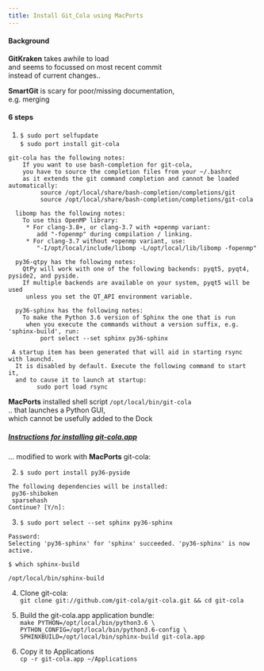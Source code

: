 ```yaml
---
title: Install Git_Cola using MacPorts
---
```


#### Background
**GitKraken** takes awhile to load  
 and seems to focussed on most recent commit  
 instead of current changes..  

**SmartGit** is scary for poor/missing documentation,  
e.g. merging  

#### 6 steps
1. `$ sudo port selfupdate`  
   `$ sudo port install git-cola`
```
git-cola has the following notes:
    If you want to use bash-completion for git-cola,
    you have to source the completion files from your ~/.bashrc
    as it extends the git command completion and cannot be loaded automatically:
         source /opt/local/share/bash-completion/completions/git
         source /opt/local/share/bash-completion/completions/git-cola

  libomp has the following notes:
    To use this OpenMP library:
     * For clang-3.8+, or clang-3.7 with +openmp variant:
        add "-fopenmp" during compilation / linking.
     * For clang-3.7 without +openmp variant, use:
        "-I/opt/local/include/libomp -L/opt/local/lib/libomp -fopenmp"

  py36-qtpy has the following notes:
    QtPy will work with one of the following backends: pyqt5, pyqt4, pyside2, and pyside.
    If multiple backends are available on your system, pyqt5 will be used
     unless you set the QT_API environment variable.

  py36-sphinx has the following notes:
    To make the Python 3.6 version of Sphinx the one that is run
     when you execute the commands without a version suffix, e.g. 'sphinx-build', run:
         port select --set sphinx py36-sphinx

 A startup item has been generated that will aid in starting rsync with launchd.
  It is disabled by default. Execute the following command to start it,
  and to cause it to launch at startup:
        sudo port load rsync
```

**MacPorts** installed shell script `/opt/local/bin/git-cola`  
.. that launches a Python GUI,  
   which cannot be usefully added to the Dock

##### [Instructions for installing git-cola.app](https://github.com/git-cola/git-cola)
... modified to work with **MacPorts** git-cola:

2. `$ sudo port install py36-pyside`
```
The following dependencies will be installed:
 py36-shiboken
 sparsehash
Continue? [Y/n]:
```
3. `$ sudo port select --set sphinx py36-sphinx`
```
Password:
Selecting 'py36-sphinx' for 'sphinx' succeeded. 'py36-sphinx' is now active.
```
`$ which sphinx-build`
```
/opt/local/bin/sphinx-build
```

4. Clone git-cola:  
`git clone git://github.com/git-cola/git-cola.git && cd git-cola`

5. Build the git-cola.app application bundle:  
`make PYTHON=/opt/local/bin/python3.6 \
    PYTHON_CONFIG=/opt/local/bin/python3.6-config \
    SPHINXBUILD=/opt/local/bin/sphinx-build git-cola.app`

6. Copy it to Applications  
`cp -r git-cola.app ~/Applications`

